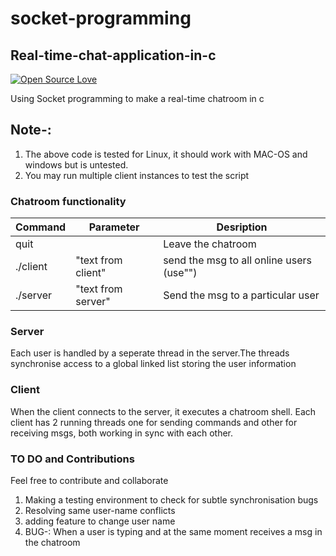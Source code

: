 # socket-programming
## Real-time-chat-application-in-c
[![Open Source Love](https://img.shields.io/badge/Open%20Source-%E2%9D%A4-red.svg)](https://github.com/thuanln07/socket-programming)

Using Socket programming to make a real-time chatroom in c 

## Note-: 
1.  The above code is tested for Linux, it should work with MAC-OS and windows but is untested. 
2. You may run multiple client instances to test the script

### Chatroom functionality


| Command       | Parameter             | Desription                          |
| ------------- | --------------------- | ----------------------------------- |
| quit          |                       | Leave the chatroom                  |
| ./client           |  "text from client"               | send the msg to all online users (use"")    |
| ./server           |   "text from server"         | Send the msg to a particular user              |

### Server
Each user is handled by a seperate thread in the server.The threads synchronise access to a global linked list 
storing the user information

### Client
When the client connects to the server, it executes a chatroom shell. Each client has 2 running threads one for sending commands and other for receiving msgs, both working in sync with each other.

### TO DO and Contributions
Feel free to contribute and collaborate 
1. Making a testing environment to check for subtle synchronisation bugs
2. Resolving same user-name conflicts
3. adding feature to change user name
4. BUG-: When a user is typing and at the same moment receives a msg in the chatroom
